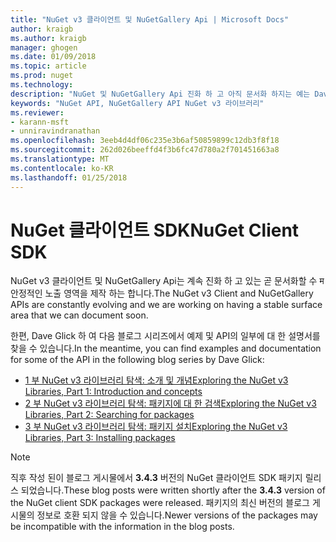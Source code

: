 ```yaml
---
title: "NuGet v3 클라이언트 및 NuGetGallery Api | Microsoft Docs"
author: kraigb
ms.author: kraigb
manager: ghogen
ms.date: 01/09/2018
ms.topic: article
ms.prod: nuget
ms.technology: 
description: "NuGet 및 NuGetGallery Api 진화 하 고 아직 문서화 하지는 예는 Dave Glick 블로그에서 제공 됩니다."
keywords: "NuGet API, NuGetGallery API NuGet v3 라이브러리"
ms.reviewer:
- karann-msft
- unniravindranathan
ms.openlocfilehash: 3eeb4d4df06c235e3b6af50859899c12db3f8f18
ms.sourcegitcommit: 262d026beeffd4f3b6fc47d780a2f701451663a8
ms.translationtype: MT
ms.contentlocale: ko-KR
ms.lasthandoff: 01/25/2018
---
```

# <a name="nuget-client-sdk"></a><span data-ttu-id="1ddb4-104">NuGet 클라이언트 SDK</span><span class="sxs-lookup"><span data-stu-id="1ddb4-104">NuGet Client SDK</span></span>

<span data-ttu-id="1ddb4-105">NuGet v3 클라이언트 및 NuGetGallery Api는 계속 진화 하 고 있는 곧 문서화할 수 म 안정적인 노출 영역을 제작 하는 합니다.</span><span class="sxs-lookup"><span data-stu-id="1ddb4-105">The NuGet v3 Client and NuGetGallery APIs are constantly evolving and we are working on having a stable surface area that we can document soon.</span></span>

<span data-ttu-id="1ddb4-106">한편, Dave Glick 하 여 다음 블로그 시리즈에서 예제 및 API의 일부에 대 한 설명서를 찾을 수 있습니다.</span><span class="sxs-lookup"><span data-stu-id="1ddb4-106">In the meantime, you can find examples and documentation for some of the API in the following blog series by Dave Glick:</span></span>

- [<span data-ttu-id="1ddb4-107">1 부 NuGet v3 라이브러리 탐색: 소개 및 개념</span><span class="sxs-lookup"><span data-stu-id="1ddb4-107">Exploring the NuGet v3 Libraries, Part 1: Introduction and concepts</span></span>](http://daveaglick.com/posts/exploring-the-nuget-v3-libraries-part-1)
- [<span data-ttu-id="1ddb4-108">2 부 NuGet v3 라이브러리 탐색: 패키지에 대 한 검색</span><span class="sxs-lookup"><span data-stu-id="1ddb4-108">Exploring the NuGet v3 Libraries, Part 2: Searching for packages</span></span>](http://daveaglick.com/posts/exploring-the-nuget-v3-libraries-part-2)
- [<span data-ttu-id="1ddb4-109">3 부 NuGet v3 라이브러리 탐색: 패키지 설치</span><span class="sxs-lookup"><span data-stu-id="1ddb4-109">Exploring the NuGet v3 Libraries, Part 3: Installing packages</span></span>](http://daveaglick.com/posts/exploring-the-nuget-v3-libraries-part-3)

> [!Note]
> <span data-ttu-id="1ddb4-110">직후 작성 된이 블로그 게시물에서 **3.4.3** 버전의 NuGet 클라이언트 SDK 패키지 릴리스 되었습니다.</span><span class="sxs-lookup"><span data-stu-id="1ddb4-110">These blog posts were written shortly after the **3.4.3** version of the NuGet client SDK packages were released.</span></span>
> <span data-ttu-id="1ddb4-111">패키지의 최신 버전의 블로그 게시물의 정보로 호환 되지 않을 수 있습니다.</span><span class="sxs-lookup"><span data-stu-id="1ddb4-111">Newer versions of the packages may be incompatible with the information in the blog posts.</span></span>
